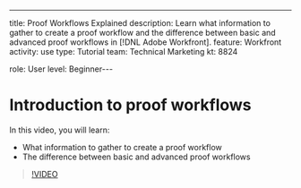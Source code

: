 ---
title: Proof Workflows Explained
description:  Learn what information to gather to create a proof workflow and the difference between basic and advanced proof workflows in [!DNL Adobe Workfront].
feature: Workfront
activity: use
type: Tutorial
team: Technical Marketing
kt: 8824

role: User
level: Beginner---
# Introduction to proof workflows

In this video, you will learn:

* What information to gather to create a proof workflow
* The difference between basic and advanced proof workflows

>[!VIDEO](https://video.tv.adobe.com/v/335125/?quality=12)

